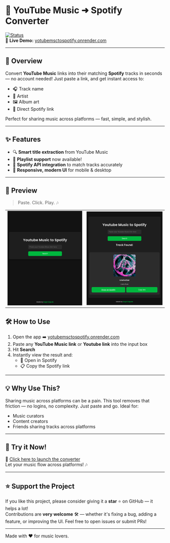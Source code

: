 # 🎵 YouTube Music ➜ Spotify Converter

[![Status](https://img.shields.io/badge/status-live-success?style=flat-square)](https://yotubemsctospotify.onrender.com)  
🔗 **Live Demo:** [yotubemsctospotify.onrender.com](https://yotubemsctospotify.onrender.com)

---

## 🚀 Overview

Convert **YouTube Music** links into their matching **Spotify** tracks in seconds — no account needed! Just paste a link, and get instant access to:

- 🎧 Track name
- 🎤 Artist
- 🖼️ Album art
- 🔗 Direct Spotify link

Perfect for sharing music across platforms — fast, simple, and stylish.

---

## ✨ Features

- 🔍 **Smart title extraction** from YouTube Music
- 📝 **Playlist support** now available!
- 🎯 **Spotify API integration** to match tracks accurately
- 📱 **Responsive, modern UI** for mobile & desktop

---

## 📸 Preview

> Paste. Click. Play. 🎶

<table>
  <tr>
    <td><img src="./screenshots/ytpsptf1.png" alt="Screenshot 1" width="100%"/></td>
    <td><img src="./screenshots/ytpsptf2.png"" alt="Screenshot 2" width="100%"/></td>
  </tr>
</table>

## 🛠️ How to Use

1. Open the app ➡️ [yotubemsctospotify.onrender.com](https://yotubemsctospotify.onrender.com)
2. Paste any **YouTube Music link** or **Youtube link** into the input box
3. Hit **Search**
4. Instantly view the result and:
   - 🔗 Open in Spotify
   - 📋 Copy the Spotify link

---

## 💡 Why Use This?

Sharing music across platforms can be a pain. This tool removes that friction — no logins, no complexity. Just paste and go. Ideal for:

- Music curators
- Content creators
- Friends sharing tracks across platforms

---

## 📣 Try it Now!

🚀 [Click here to launch the converter](https://yotubemsctospotify.onrender.com)  
Let your music flow across platforms! 🎶

---

## ⭐ Support the Project

If you like this project, please consider giving it a **star** ⭐ on GitHub — it helps a lot!  
Contributions are **very welcome** 🛠️ — whether it's fixing a bug, adding a feature, or improving the UI. Feel free to open issues or submit PRs!

---

Made with ❤️ for music lovers.

